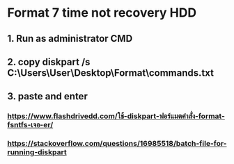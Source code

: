 # Format 7 time not recovery HDD

## 1. Run as administrator CMD
## 2. copy diskpart /s C:\Users\User\Desktop\Format\commands.txt
## 3. paste and enter

### https://www.flashdrivedd.com/ใช้-diskpart-ฟอร์แมตคำสั่ง-format-fsntfs-เจอ-er/
### https://stackoverflow.com/questions/16985518/batch-file-for-running-diskpart
